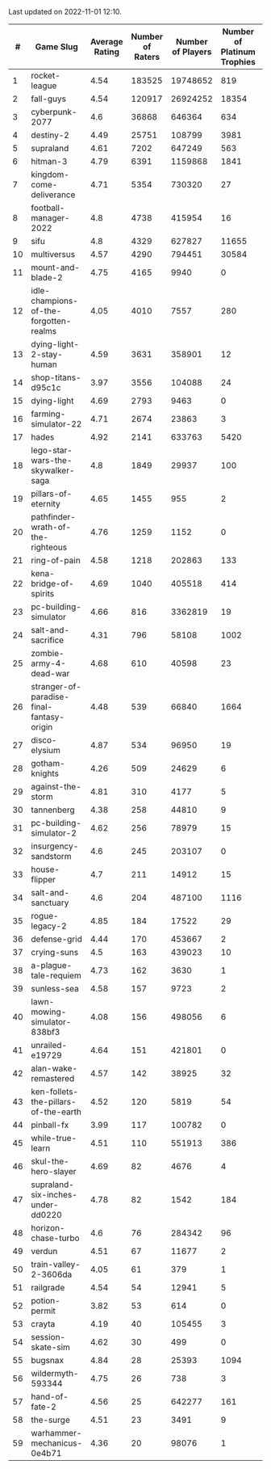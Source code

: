 Last updated on 2022-11-01 12:10.


|#|Game Slug|Average Rating|Number of Raters|Number of Players|Number of Platinum Trophies|Max Rarity (%)|
|---|---|---|---|---|---|---|
|1|rocket-league|4.54|183525|19748652|819|75|
|2|fall-guys|4.54|120917|26924252|18354|3|
|3|cyberpunk-2077|4.6|36868|646364|634|61|
|4|destiny-2|4.49|25751|108799|3981|96|
|5|supraland|4.61|7202|647249|563|99|
|6|hitman-3|4.79|6391|1159868|1841|48|
|7|kingdom-come-deliverance|4.71|5354|730320|27|30|
|8|football-manager-2022|4.8|4738|415954|16|48|
|9|sifu|4.8|4329|627827|11655|96|
|10|multiversus|4.57|4290|794451|30584|79|
|11|mount-and-blade-2|4.75|4165|9940|0|23|
|12|idle-champions-of-the-forgotten-realms|4.05|4010|7557|280|27|
|13|dying-light-2-stay-human|4.59|3631|358901|12|0.4|
|14|shop-titans-d95c1c|3.97|3556|104088|24|98|
|15|dying-light|4.69|2793|9463|0|96|
|16|farming-simulator-22|4.71|2674|23863|3|81|
|17|hades|4.92|2141|633763|5420|89|
|18|lego-star-wars-the-skywalker-saga|4.8|1849|29937|100|98|
|19|pillars-of-eternity|4.65|1455|955|2|79|
|20|pathfinder-wrath-of-the-righteous|4.76|1259|1152|0|0.1|
|21|ring-of-pain|4.58|1218|202863|133|97|
|22|kena-bridge-of-spirits|4.69|1040|405518|414|94|
|23|pc-building-simulator|4.66|816|3362819|19|48|
|24|salt-and-sacrifice|4.31|796|58108|1002|91|
|25|zombie-army-4-dead-war|4.68|610|40598|23|66|
|26|stranger-of-paradise-final-fantasy-origin|4.48|539|66840|1664|98|
|27|disco-elysium|4.87|534|96950|19|28|
|28|gotham-knights|4.26|509|24629|6|34|
|29|against-the-storm|4.81|310|4177|5|4|
|30|tannenberg|4.38|258|44810|9|83|
|31|pc-building-simulator-2|4.62|256|78979|15|75|
|32|insurgency-sandstorm|4.6|245|203107|0|7|
|33|house-flipper|4.7|211|14912|15|93|
|34|salt-and-sanctuary|4.6|204|487100|1116|83|
|35|rogue-legacy-2|4.85|184|17522|29|0.1|
|36|defense-grid|4.44|170|453667|2|80|
|37|crying-suns|4.5|163|439023|10|65|
|38|a-plague-tale-requiem|4.73|162|3630|1|91|
|39|sunless-sea|4.58|157|9723|2|37|
|40|lawn-mowing-simulator-838bf3|4.08|156|498056|6|89|
|41|unrailed-e19729|4.64|151|421801|0|0.6|
|42|alan-wake-remastered|4.57|142|38925|32|6|
|43|ken-follets-the-pillars-of-the-earth|4.52|120|5819|54|53|
|44|pinball-fx|3.99|117|100782|0|85|
|45|while-true-learn|4.51|110|551913|386|93|
|46|skul-the-hero-slayer|4.69|82|4676|4|96|
|47|supraland-six-inches-under-dd0220|4.78|82|1542|184|99|
|48|horizon-chase-turbo|4.6|76|284342|96|83|
|49|verdun|4.51|67|11677|2|70|
|50|train-valley-2-3606da|4.05|61|379|1|88|
|51|railgrade|4.54|54|12941|5|98|
|52|potion-permit|3.82|53|614|0|98|
|53|crayta|4.19|40|105455|3|23|
|54|session-skate-sim|4.62|30|499|0|18|
|55|bugsnax|4.84|28|25393|1094|97|
|56|wildermyth-593344|4.75|26|738|3|91|
|57|hand-of-fate-2|4.56|25|642277|161|72|
|58|the-surge|4.51|23|3491|9|94|
|59|warhammer-mechanicus-0e4b71|4.36|20|98076|1|20|
